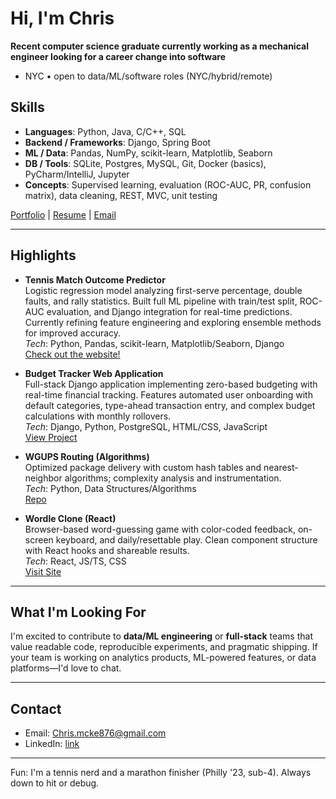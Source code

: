 # Hi, I'm Chris

**Recent computer science graduate currently working as a mechanical engineer looking for a career change into software**  

- NYC • open to data/ML/software roles (NYC/hybrid/remote)

## Skills

- **Languages**: Python, Java, C/C++, SQL  
- **Backend / Frameworks**: Django, Spring Boot  
- **ML / Data**: Pandas, NumPy, scikit-learn, Matplotlib, Seaborn  
- **DB / Tools**: SQLite, Postgres, MySQL, Git, Docker (basics), PyCharm/IntelliJ, Jupyter  
- **Concepts**: Supervised learning, evaluation (ROC-AUC, PR, confusion matrix), data cleaning, REST, MVC, unit testing

[Portfolio](https://chalrees876.github.io/my-portfolio/) | 
<a href="Christopher McKenzie Resume (4).pdf" class="image fit">Resume</a> | 
[Email](mailto:Chris.mcke876@gmail.com)

---

## Highlights

- **Tennis Match Outcome Predictor**  
  Logistic regression model analyzing first-serve percentage, double faults, and rally statistics. Built full ML pipeline with train/test split, ROC-AUC evaluation, and Django integration for real-time predictions. Currently refining feature engineering and exploring ensemble methods for improved accuracy.  
  _Tech_: Python, Pandas, scikit-learn, Matplotlib/Seaborn, Django  
  [Check out the website!](https://tennisml.duckdns.org)

- **Budget Tracker Web Application**  
  Full-stack Django application implementing zero-based budgeting with real-time financial tracking. Features automated user onboarding with default categories, type-ahead transaction entry, and complex budget calculations with monthly rollovers.  
  _Tech_: Django, Python, PostgreSQL, HTML/CSS, JavaScript  
  [View Project](https://github.com/chalrees876/FinanceTracker)

- **WGUPS Routing (Algorithms)**  
  Optimized package delivery with custom hash tables and nearest-neighbor algorithms; complexity analysis and instrumentation.  
  _Tech_: Python, Data Structures/Algorithms  
  [Repo](https://github.com/chalrees876/Truck-Delivery-Optimization)

- **Wordle Clone (React)**  
  Browser-based word-guessing game with color-coded feedback, on-screen keyboard, and daily/resettable play. Clean component structure with React hooks and shareable results.  
  _Tech_: React, JS/TS, CSS  
  [Visit Site](https://chalrees876.github.io/wordleClone/)

---

## What I'm Looking For

I'm excited to contribute to **data/ML engineering** or **full-stack** teams that value readable code, reproducible experiments, and pragmatic shipping. If your team is working on analytics products, ML-powered features, or data platforms—I'd love to chat.

---

## Contact

- Email: Chris.mcke876@gmail.com  
- LinkedIn: [link](https://www.linkedin.com/in/christopher-mckenzie-63b7aa19b/)

---

Fun: I'm a tennis nerd and a marathon finisher (Philly '23, sub-4). Always down to hit or debug.
